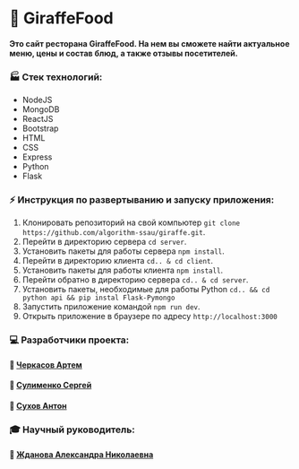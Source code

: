 # :palm_tree: GiraffeFood

####  Это сайт ресторана GiraffeFood. На нем вы сможете найти актуальное меню, цены и состав блюд, а также  отзывы посетителей.

### :factory: Стек технологий:
* NodeJS
* MongoDB
* ReactJS
* Bootstrap
* HTML
* CSS
* Express
* Python
* Flask

### :zap: Инструкция по развертыванию и запуску приложения:
 1. Клонировать репозиторий на свой компьютер
     `git clone https://github.com/algorithm-ssau/giraffe.git`.
 2. Перейти в директорию сервера `cd server`.
 3. Установить пакеты для работы сервера `npm install`.
 4. Перейти в директорию клиента `cd.. & cd client`.
 5. Установить пакеты для работы клиента `npm install`.
 6. Перейти обратно в директорию сервера `cd.. & cd server`.
 7. Установить пакеты, необходимые для работы Python `cd.. && cd python api && pip instal Flask-Pymongo`
 8. Запустить приложение командой `npm run dev`.
 9. Открыть приложение в браузере по адресу `http://localhost:3000`

### :computer: Разработчики проекта:
#### :small_blue_diamond: [Черкасов Артем]
#### :small_blue_diamond: [Сулименко Сергей]
#### :small_blue_diamond: [Сухов Антон]

### :mortar_board: Научный руководитель:
#### :small_orange_diamond: [Жданова Александра Николаевна]

[Черкасов Артем]: https://github.com/4abrec
[Сулименко Сергей]: https://github.com/B-rnCorn
[Сухов Антон]: https://github.com/neboskreb-tech
[Жданова Александра Николаевна]: https://github.com/AleksandraDanilenko


